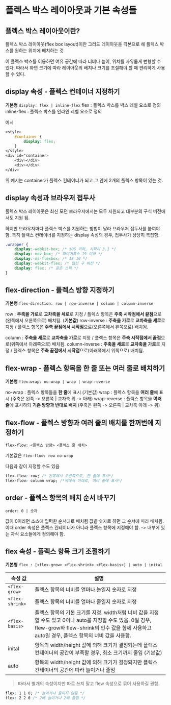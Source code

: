 # 플렉스 박스 레이아웃과 기본 속성들

## 플렉스 박스 레이아웃이란?

플렉스 박스 레이아웃(flex box layout)이란 그리드 레이아웃을 긱본으로 해 플렉스 박스를 원하는 위치에 배치하는 것

이 플렉스 박스를 이용하면 여유 공간에 따라 너비나 높이, 위치를 자유롭게 변형할 수 있다.
따라서 화면 크기에 따라 레이아웃의 배치나 크기를 조절해야 할 때 편리하게 사용할 수 있다.

## display 속성 - 플렉스 컨테이너 지정하기

**기본형** `display: flex | inline-flex`
flex : 플렉스 박스를 박스 레벨 요소로 정의 
inline-flex : 플렉스 박스를 인라인 레벨 요소로 정의

예시
```css
<style>
    #container {
        display: flex;
    }
</style>
<div id="container>
    <div></div>
    <div></div>
</div>
```
위 예시는 container가 플렉스 컨테이너가 되고 그 안에 2개의 플렉스 항목이 있는 것.

## display 속성과 브라우저 접두사

플렉스 박스 레이아웃은 최신 모던 브라우저에서는 모두 지원되고 대부분의 구식 버전에서도 지원 됨.

하지만 브라우저마다 플렉스 박스를 지원하는 방법이 달라 브라우저 접두사를 붙여야 함.
특히 플렉스 컨테이너를 지정하는 display 속성의 경우, 접두사가 상당히 복잡함.

```css
.wrapper {
    display:-webkit-box; /* iOS 이하, 사파리 3.1 */
    display:-moz-box; /* 파이어폭스 19 이하 */
    display:-ms-flexbox; /* IE 10 */
    display:-webkit-flex; /* 웹킷 구 버전 */
    display: flex; /* 표준 스펙 */
}
```

## flex-direction - 플렉스 방향 지정하기

**기본형** `flex-direction: row | row-inverse | column | column-inverse`

row : **주축을 가로**로 **교차축을 세로**로 지정 / 플렉스 항목은 **주축 시작점에서 끝점**으로(왼쪽에서 오른쪽으로) 배치됨. (**기본값**)
row-inverse : **주축을 가로**로 **교차축을 세로**로 지정 / 플렉스 항목은 **주축 끝점에서 시작점**으로(오른쪽에서 왼쪽으로) 배치됨.

column : **주축을 세로**로 **교차축을 가로**로 지정 / 플렉스 항목은 **주축 시작점에서 끝점**으로(위쪽에서 아래쪽으로) 배치됨.
column-inverse : **주축을 세로**로 **교차축을 가로**로 지정 / 플렉스 항목은 **주축 끝점에서 시작점**으로(아래쪽에서 위쪽으로) 배치됨.

## flex-wrap - 플렉스 항목을 한 줄 또는 여러 줄로 배치하기

**기본형** `flex:wrap: no-wrap | wrap | wrap-reverse`

no-wrap : 플렉스 항목들을 **한 줄**에 표시 (기본값)
wrap : 플렉스 항목을 **여러 줄**에 표시 (주축은 왼쪽 -> 오른쪽 | 교차축 위 -> 아래)
wrap-reverse : 플렉스 항목을 **여러 줄**에 표시하되 **기존 방향과 반대로 배치** (주축은 왼쪽 -> 오른쪽 | 교차축 아래 -> 위)

## flex-flow - 플렉스 방향과 여러 줄의 배치를 한꺼번에 지정하기

`flex-flow: <플렉스 방향> <플렉스 줄 배치>`

기본값은 `flex-flow: row no-wrap`

다음과 같이 지정할 수도 있음

```css
flex-flow: row; /* 왼쪽에서 오른쪽으로, 한 줄에 표시*/
flex-flow: column wrap; /*위에서 아래로, 여러 줄에 표시*/
```

## order - 플렉스 항목의 배치 순서 바꾸기

`order: 0 | 숫자`

값이 0이라면 소스에 입력한 순서대로 배치됨
값을 숫자로 하면 그 순서에 따라 배치됨.
이때 order 속성은 플렉스 컨테이너가 아니라 플렉스 항목에 지정해야 함. -> 내부에 있는 자식 요소들에게 정의해야 함.

## flex 속성 - 플렉스 항목 크기 조절하기

**기본형** `flex : [<flex-grow> <flex-shrink> <flex-basis>] | auto | inital`

| 속성 값 | 설명 |
| ------- | ---- |
| `<flex-grow>` | 플렉스 항목의 너비를 얼마나 늘일지 숫자로 지정 |
| `<flex-shrink>` | 플렉스 항목의 너비를 얼마나 줄일지 숫자로 지정 |
| `<flex-basis>` | 플렉스 항목의 기본 크기를 지정. width처럼 너비 값을 지정할 수도 있고 0이나 auto를 지정할 수도 있음. 0일 경우, flew-grow와 flew-shrink의 인수 값을 함께 사용하고 auto일 경우, 플렉스 항목의 너비 값을 사용함.
| inital | 항목의 width/height 값에 의해 크기가 결정되는데 플렉스 컨테이너의 공간이 부족할 경우, 최소 크기까지 줄임 (기본값) |
| auto | 항목의 width/height 값에 의해 크기가 결정되지만 플렉스 컨테이너의 공간에 따라 늘이거나 줄임 |

> 따라서 별개의 속성이지만 따로 쓰지 말고 flew 속성으로 묶어 사용하길 권함.

```css
flex: 1 1 0; /* 늘이거나 줄이지 않음 */
flex: 2 2 0 /* 2배 늘이거나 2배 줄임 */
```

